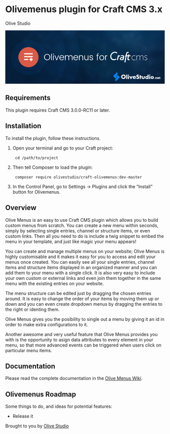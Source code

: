 # Olivemenus plugin for Craft CMS 3.x

Olive Studio

![Screenshot](resources/Olivemenus.jpg)

## Requirements

This plugin requires Craft CMS 3.0.0-RC11 or later.

## Installation

To install the plugin, follow these instructions.

1. Open your terminal and go to your Craft project:

        cd /path/to/project

2. Then tell Composer to load the plugin:

        composer require olivestudio/craft-olivemenus:dev-master

3. In the Control Panel, go to Settings → Plugins and click the “Install” button for Olivemenus.

## Overview

Olive Menus is an easy to use Craft CMS plugin which allows you to build custom menus from scratch. You can create a new menu within seconds, simply by selecting single entries, channel or structure items, or even custom links. Then all you need to do is include a twig snippet to embed the menu in your template, and just like magic your menu appears!

You can create and manage multiple menus on your website; Olive Menus is highly customisable and it makes it easy for you to access and edit your menus once created. You can easily see all your single entries, channel items and structure items displayed in an organized manner and you can add them to your menu with a single click. It is also very easy to include your own custom or external links and even join them together in the same menu with the existing entries on your website.

The menu structure can be edited just by dragging the chosen entries around. It is easy to change the order of your items by moving them up or down and you can even create dropdown menus by dragging the entries to the right or identing them. 

Olive Menus gives you the posibility to single out a menu by giving it an id in order to make extra configurations to it. 

Another awesome and very useful feature that Olive Menus provides you with is the opportunity to asign data attributes to every element in your menu, so that more advanced events can be triggered when users click on particular menu items.

## Documentation

Please read the complete documentation in the [Olive Menus Wiki](https://github.com/OliveStudio/olivemenus/wiki).

## Olivemenus Roadmap

Some things to do, and ideas for potential features:

* Release it

Brought to you by [Olive Studio](https://www.olivestudio.net/)
